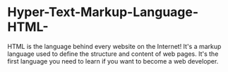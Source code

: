 # Hyper-Text-Markup-Language-HTML-
HTML is the language behind every website on the Internet! It's a markup language used to define the structure and content of web pages. It's the first language you need to learn if you want to become a web developer.
